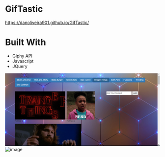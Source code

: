 # GifTastic
https://danoliveira901.github.io/GifTastic/

# Built With
* Giphy API
* Javascript
* JQuery

![images](assets/images/Capture.png)
![image](https://cloud.githubusercontent.com/assets/images/Capture.PNG)
